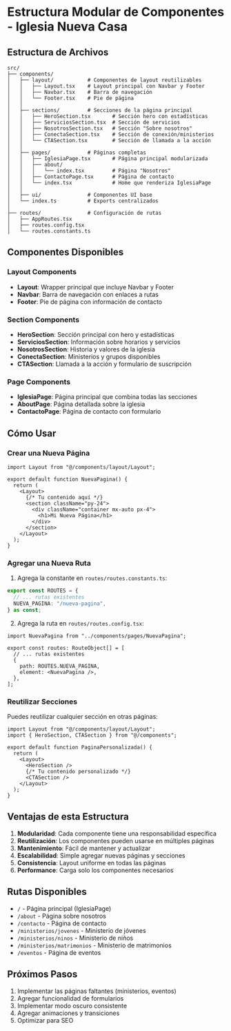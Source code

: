 # Estructura Modular de Componentes - Iglesia Nueva Casa

## Estructura de Archivos

```
src/
├── components/
│   ├── layout/           # Componentes de layout reutilizables
│   │   ├── Layout.tsx    # Layout principal con Navbar y Footer
│   │   ├── Navbar.tsx    # Barra de navegación
│   │   └── Footer.tsx    # Pie de página
│   │
│   ├── sections/         # Secciones de la página principal
│   │   ├── HeroSection.tsx       # Sección hero con estadísticas
│   │   ├── ServiciosSection.tsx  # Sección de servicios
│   │   ├── NosotrosSection.tsx   # Sección "Sobre nosotros"
│   │   ├── ConectaSection.tsx    # Sección de conexión/ministerios
│   │   └── CTASection.tsx        # Sección de llamada a la acción
│   │
│   ├── pages/            # Páginas completas
│   │   ├── IglesiaPage.tsx       # Página principal modularizada
│   │   ├── about/
│   │   │   └── index.tsx         # Página "Nosotros"
│   │   ├── ContactoPage.tsx      # Página de contacto
│   │   └── index.tsx             # Home que renderiza IglesiaPage
│   │
│   ├── ui/               # Componentes UI base
│   └── index.ts          # Exports centralizados
│
├── routes/               # Configuración de rutas
│   ├── AppRoutes.tsx
│   ├── routes.config.tsx
│   └── routes.constants.ts
```

## Componentes Disponibles

### Layout Components

- **Layout**: Wrapper principal que incluye Navbar y Footer
- **Navbar**: Barra de navegación con enlaces a rutas
- **Footer**: Pie de página con información de contacto

### Section Components

- **HeroSection**: Sección principal con hero y estadísticas
- **ServiciosSection**: Información sobre horarios y servicios
- **NosotrosSection**: Historia y valores de la iglesia
- **ConectaSection**: Ministerios y grupos disponibles
- **CTASection**: Llamada a la acción y formulario de suscripción

### Page Components

- **IglesiaPage**: Página principal que combina todas las secciones
- **AboutPage**: Página detallada sobre la iglesia
- **ContactoPage**: Página de contacto con formulario

## Cómo Usar

### Crear una Nueva Página

```tsx
import Layout from "@/components/layout/Layout";

export default function NuevaPagina() {
  return (
    <Layout>
      {/* Tu contenido aquí */}
      <section className="py-24">
        <div className="container mx-auto px-4">
          <h1>Mi Nueva Página</h1>
        </div>
      </section>
    </Layout>
  );
}
```

### Agregar una Nueva Ruta

1. Agrega la constante en `routes/routes.constants.ts`:

```typescript
export const ROUTES = {
  // ... rutas existentes
  NUEVA_PAGINA: "/nueva-pagina",
} as const;
```

2. Agrega la ruta en `routes/routes.config.tsx`:

```tsx
import NuevaPagina from "../components/pages/NuevaPagina";

export const routes: RouteObject[] = [
  // ... rutas existentes
  {
    path: ROUTES.NUEVA_PAGINA,
    element: <NuevaPagina />,
  },
];
```

### Reutilizar Secciones

Puedes reutilizar cualquier sección en otras páginas:

```tsx
import Layout from "@/components/layout/Layout";
import { HeroSection, CTASection } from "@/components";

export default function PaginaPersonalizada() {
  return (
    <Layout>
      <HeroSection />
      {/* Tu contenido personalizado */}
      <CTASection />
    </Layout>
  );
}
```

## Ventajas de esta Estructura

1. **Modularidad**: Cada componente tiene una responsabilidad específica
2. **Reutilización**: Los componentes pueden usarse en múltiples páginas
3. **Mantenimiento**: Fácil de mantener y actualizar
4. **Escalabilidad**: Simple agregar nuevas páginas y secciones
5. **Consistencia**: Layout uniforme en todas las páginas
6. **Performance**: Carga solo los componentes necesarios

## Rutas Disponibles

- `/` - Página principal (IglesiaPage)
- `/about` - Página sobre nosotros
- `/contacto` - Página de contacto
- `/ministerios/jovenes` - Ministerio de jóvenes
- `/ministerios/ninos` - Ministerio de niños
- `/ministerios/matrimonios` - Ministerio de matrimonios
- `/eventos` - Página de eventos

## Próximos Pasos

1. Implementar las páginas faltantes (ministerios, eventos)
2. Agregar funcionalidad de formularios
3. Implementar modo oscuro consistente
4. Agregar animaciones y transiciones
5. Optimizar para SEO
